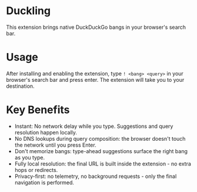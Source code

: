 # Duckling

This extension brings native DuckDuckGo bangs in your browser's search bar.

# Usage

After installing and enabling the extension, type `! <bang> <query>` in your browser's search bar and press enter. The extension will take you to your destination.

# Key Benefits

* Instant: No network delay while you type. Suggestions and query resolution happen locally.
* No DNS lookups during query composition: the browser doesn't touch the network until you press Enter.
* Don't memorize bangs: type-ahead suggestions surface the right bang as you type.
* Fully local resolution: the final URL is built inside the extension - no extra hops or redirects.
* Privacy-first: no telemetry, no background requests - only the final navigation is performed.
